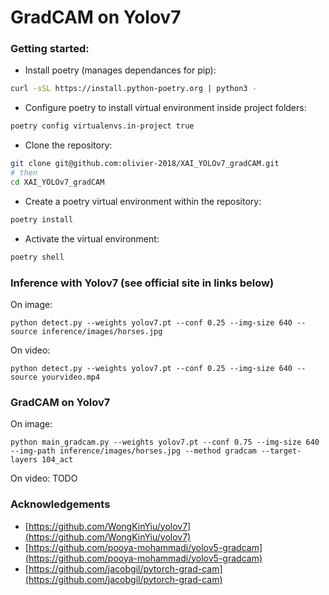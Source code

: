 # GradCAM on Yolov7

### Getting started:
- Install poetry (manages dependances for pip):
```sh
curl -sSL https://install.python-poetry.org | python3 -
```
- Configure poetry to install virtual environment inside project folders:
```sh
poetry config virtualenvs.in-project true
```
- Clone the repository:
```sh
git clone git@github.com:olivier-2018/XAI_YOLOv7_gradCAM.git
# then
cd XAI_YOLOv7_gradCAM 
```
- Create a poetry virtual environment within the repository:
```sh
poetry install
```
- Activate the virtual environment:
```sh
poetry shell
```

### Inference with Yolov7 (see official site in links below)
On image:
``` shell
python detect.py --weights yolov7.pt --conf 0.25 --img-size 640 --source inference/images/horses.jpg
```

On video:
``` shell
python detect.py --weights yolov7.pt --conf 0.25 --img-size 640 --source yourvideo.mp4
```

### GradCAM on Yolov7 
On image:
``` shell
python main_gradcam.py --weights yolov7.pt --conf 0.75 --img-size 640 --img-path inference/images/horses.jpg --method gradcam --target-layers 104_act
```

On video: TODO

### Acknowledgements

* [https://github.com/WongKinYiu/yolov7](https://github.com/WongKinYiu/yolov7)
* [https://github.com/pooya-mohammadi/yolov5-gradcam](https://github.com/pooya-mohammadi/yolov5-gradcam)
* [https://github.com/jacobgil/pytorch-grad-cam](https://github.com/jacobgil/pytorch-grad-cam)

